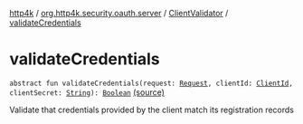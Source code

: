 [http4k](../../index.md) / [org.http4k.security.oauth.server](../index.md) / [ClientValidator](index.md) / [validateCredentials](./validate-credentials.md)

# validateCredentials

`abstract fun validateCredentials(request: `[`Request`](../../org.http4k.core/-request/index.md)`, clientId: `[`ClientId`](../-client-id/index.md)`, clientSecret: `[`String`](https://kotlinlang.org/api/latest/jvm/stdlib/kotlin/-string/index.html)`): `[`Boolean`](https://kotlinlang.org/api/latest/jvm/stdlib/kotlin/-boolean/index.html) [(source)](https://github.com/http4k/http4k/blob/master/http4k-security-oauth/src/main/kotlin/org/http4k/security/oauth/server/ClientValidator.kt#L23)

Validate that credentials provided by the client match its registration records

